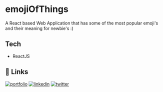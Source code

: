 # emojiOfThings

A React based Web Application that has some of the most popular emoji's and their meaning for newbie's :)

## Tech 

- ReactJS

## 🔗 Links
[![portfolio](https://img.shields.io/badge/my_portfolio-000?style=for-the-badge&logo=ko-fi&logoColor=white)](https://abhijitsharma.netlify.app/)
[![linkedin](https://img.shields.io/badge/linkedin-0A66C2?style=for-the-badge&logo=linkedin&logoColor=white)](https://www.linkedin.com/in/abhijitdotsharma/)
[![twitter](https://img.shields.io/badge/twitter-1DA1F2?style=for-the-badge&logo=twitter&logoColor=white)](https://twitter.com/abhi_exe)
